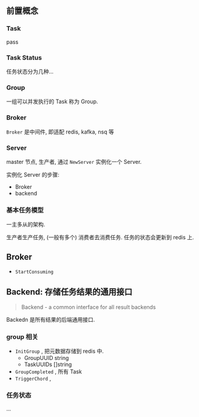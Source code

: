 ## 前置概念

### Task

pass

### Task Status

任务状态分为几种...

### Group

一组可以并发执行的 Task 称为 Group.

### Broker

`Broker` 是中间件, 即适配 redis, kafka, nsq 等

### Server

master 节点, 生产者, 通过 `NewServer` 实例化一个 Server.

实例化 Server 的步骤:

+ Broker
+ backend

### 基本任务模型

一主多从的架构.

生产者生产任务, (一般有多个) 消费者去消费任务. 任务的状态会更新到 redis 上.

## Broker

+ `StartConsuming` 

## Backend: 存储任务结果的通用接口

>  Backend - a common interface for all result backends

Backedn 是所有结果的后端通用接口.

### group 相关

+ `InitGroup` , 把元数据存储到 redis 中.
  + GroupUUID string
  + TaskUUIDs []string
+ `GroupCompleted` ,  所有 Task 
+ `TriggerChord` , 

### 任务状态

...

